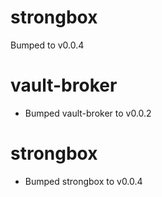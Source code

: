 
# strongbox
Bumped  to v0.0.4

# vault-broker

- Bumped vault-broker to v0.0.2

# strongbox

- Bumped strongbox to v0.0.4
